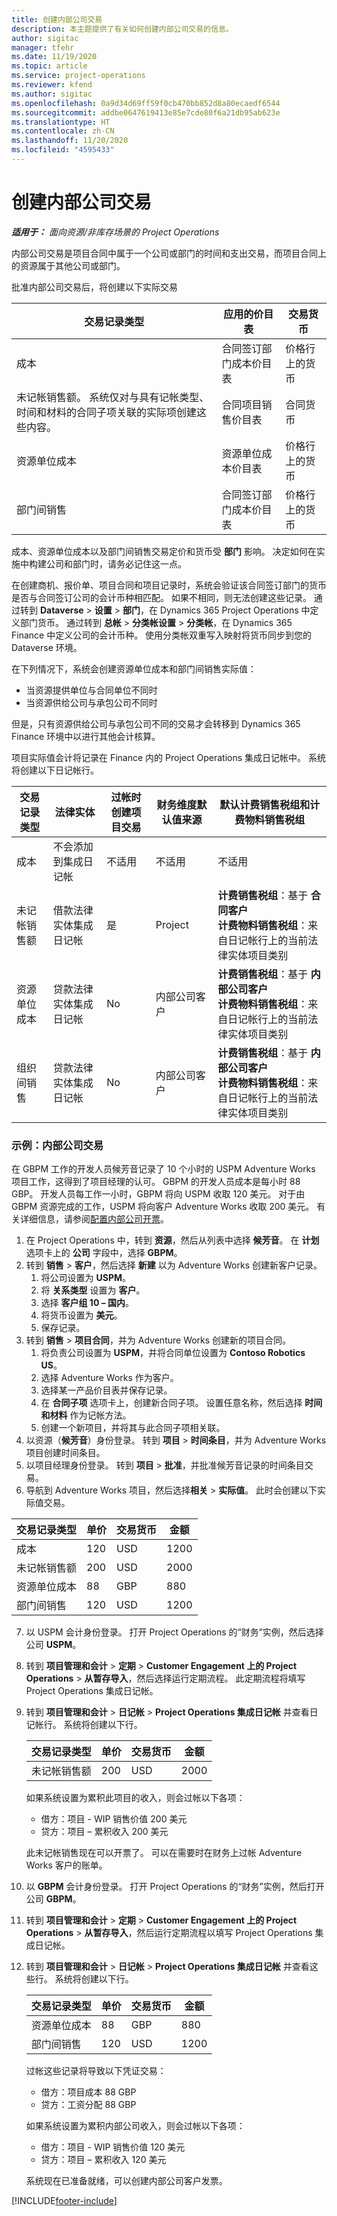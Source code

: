 ```yaml
---
title: 创建内部公司交易
description: 本主题提供了有关如何创建内部公司交易的信息。
author: sigitac
manager: tfehr
ms.date: 11/19/2020
ms.topic: article
ms.service: project-operations
ms.reviewer: kfend
ms.author: sigitac
ms.openlocfilehash: 0a9d34d69ff59f0cb470bb852d8a80ecaedf6544
ms.sourcegitcommit: addbe0647619413e85e7cde80f6a21db95ab623e
ms.translationtype: HT
ms.contentlocale: zh-CN
ms.lasthandoff: 11/20/2020
ms.locfileid: "4595433"
---
```

# <a name="create-intercompany-transactions"></a>创建内部公司交易

_**适用于：** 面向资源/非库存场景的 Project Operations_

内部公司交易是项目合同中属于一个公司或部门的时间和支出交易，而项目合同上的资源属于其他公司或部门。

批准内部公司交易后，将创建以下实际交易

| **交易记录类型** | **应用的价目表** | **交易货币** |
| --- | --- | --- |
| 成本 | 合同签订部门成本价目表 | 价格行上的货币 |
| 未记帐销售额。 系统仅对与具有记帐类型、时间和材料的合同子项关联的实际项创建这些内容。 | 合同项目销售价目表 | 合同货币 |
| 资源单位成本 | 资源单位成本价目表 | 价格行上的货币 |
| 部门间销售 | 合同签订部门成本价目表 | 价格行上的货币 |

成本、资源单位成本以及部门间销售交易定价和货币受 **部门** 影响。 决定如何在实施中构建公司和部门时，请务必记住这一点。

在创建商机、报价单、项目合同和项目记录时，系统会验证该合同签订部门的货币是否与合同签订公司的会计币种相匹配。 如果不相同，则无法创建这些记录。 通过转到 **Dataverse** > **设置** > **部门**，在 Dynamics 365 Project Operations 中定义部门货币。 通过转到 **总帐** > **分类帐设置** > **分类帐**，在 Dynamics 365 Finance 中定义公司的会计币种。 使用分类帐双重写入映射将货币同步到您的 Dataverse 环境。

在下列情况下，系统会创建资源单位成本和部门间销售实际值：

  - 当资源提供单位与合同单位不同时
  - 当资源供给公司与承包公司不同时

但是，只有资源供给公司与承包公司不同的交易才会转移到 Dynamics 365 Finance 环境中以进行其他会计核算。

项目实际值会计将记录在 Finance 内的 Project Operations 集成日记帐中。 系统将创建以下日记帐行。

| **交易记录类型** | **法律实体** | **过帐时创建项目交易** | **财务维度默认值来源** | **默认计费销售税组和计费物料销售税组** |
| --- | --- | --- | --- | --- |
| 成本 | 不会添加到集成日记帐 | 不适用 | 不适用 | 不适用 |
| 未记帐销售额 | 借款法律实体集成日记帐 | 是 | Project | **计费销售税组**：基于 **合同客户** <br/> **计费物料销售税组**：来自日记帐行上的当前法律实体项目类别 |
| 资源单位成本 | 贷款法律实体集成日记帐 | No | 内部公司客户 | **计费销售税组**：基于 **内部公司客户** <br/> **计费物料销售税组**：来自日记帐行上的当前法律实体项目类别 |
| 组织间销售 | 贷款法律实体集成日记帐 | No | 内部公司客户 | **计费销售税组**：基于 **内部公司客户** <br/> **计费物料销售税组**：来自日记帐行上的当前法律实体项目类别 |

### <a name="example-intercompany-transactions"></a>示例：内部公司交易

在 GBPM 工作的开发人员候芳音记录了 10 个小时的 USPM Adventure Works 项目工作，这得到了项目经理的认可。 GBPM 的开发人员成本是每小时 88 GBP。 开发人员每工作一小时，GBPM 将向 USPM 收取 120 美元。 对于由 GBPM 资源完成的工作，USPM 将向客户 Adventure Works 收取 200 美元。 有关详细信息，请参阅[配置内部公司开票](configure-intercompany-invoicing.md)。

1. 在 Project Operations 中，转到 **资源**，然后从列表中选择 **候芳音**。 在 **计划** 选项卡上的 **公司** 字段中，选择 **GBPM**。
2. 转到 **销售** > **客户**，然后选择 **新建** 以为 Adventure Works 创建新客户记录。
    1. 将公司设置为 **USPM**。
    2. 将 **关系类型** 设置为 **客户**。
    3. 选择 **客户组 10 – 国内**。
    4. 将货币设置为 **美元**。
    5. 保存记录。
3. 转到 **销售** > **项目合同**，并为 Adventure Works 创建新的项目合同。
    1. 将负责公司设置为 **USPM**，并将合同单位设置为 **Contoso Robotics US**。
    2. 选择 Adventure Works 作为客户。
    3. 选择某一产品价目表并保存记录。
    4. 在 **合同子项** 选项卡上，创建新合同子项。 设置任意名称，然后选择 **时间和材料** 作为记帐方法。
    5. 创建一个新项目，并将其与此合同子项相关联。
4. 以资源（**候芳音**）身份登录。 转到 **项目** > **时间条目**，并为 Adventure Works 项目创建时间条目。
5. 以项目经理身份登录。 转到 **项目** > **批准**，并批准候芳音记录的时间条目交易。
6. 导航到 Adventure Works 项目，然后选择**相关** > **实际值**。 此时会创建以下实际值交易。

| **交易记录类型** | **单价** | **交易货币** | **金额** |
| --- | --- | --- | --- |
| 成本 | 120 | USD | 1200 |
| 未记帐销售额 | 200 | USD | 2000 |
| 资源单位成本 | 88 | GBP | 880 |
| 部门间销售 | 120 | USD | 1200 |

7. 以 USPM 会计身份登录。 打开 Project Operations 的“财务”实例，然后选择公司 **USPM**。 
8. 转到 **项目管理和会计** > **定期** > **Customer Engagement 上的 Project Operations** > **从暂存导入**，然后选择运行定期流程。 此定期流程将填写 Project Operations 集成日记帐。
9. 转到 **项目管理和会计** > **日记帐** > **Project Operations 集成日记帐** 并查看日记帐行。 系统将创建以下行。

    | **交易记录类型** | **单价** | **交易货币** | **金额** |
    | --- | --- | --- | --- |
    | 未记帐销售额 | 200 | USD | 2000 |

    如果系统设置为累积此项目的收入，则会过帐以下各项：

    - 借方：项目 - WIP 销售价值 200 美元
    - 贷方：项目 – 累积收入 200 美元

    此未记帐销售现在可以开票了。 可以在需要时在财务上过帐 Adventure Works 客户的账单。

10. 以 **GBPM** 会计身份登录。 打开 Project Operations 的“财务”实例，然后打开公司 **GBPM**。 
11. 转到 **项目管理和会计** > **定期** > **Customer Engagement 上的 Project Operations** > **从暂存导入**，然后运行定期流程以填写 Project Operations 集成日记帐。
12. 转到 **项目管理和会计** > **日记帐** > **Project Operations 集成日记帐** 并查看这些行。 系统将创建以下行。

    | **交易记录类型** | **单价** | **交易货币** | **金额** |
    | --- | --- | --- | --- |
    | 资源单位成本 | 88 | GBP | 880 |
    | 部门间销售 | 120 | USD | 1200 |

    过帐这些记录将导致以下凭证交易：

    - 借方：项目成本 88 GBP
    - 贷方：工资分配 88 GBP

    如果系统设置为累积内部公司收入，则会过帐以下各项：

    - 借方：项目 - WIP 销售价值 120 美元
    - 贷方：项目 – 累积收入 120 美元

    系统现在已准备就绪，可以创建内部公司客户发票。


[!INCLUDE[footer-include](../includes/footer-banner.md)]